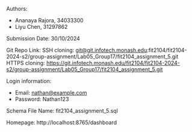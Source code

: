 Authors:
- Ananaya Rajora, 34033300
- Liyu Chen, 31297862

Submission Date: 30/10/2024

Git Repo Link:
SSH cloning: git@git.infotech.monash.edu:fit2104/fit2104-2024-s2/group-assignment/Lab05_Group17/fit2104_assignment_5.git
HTTPS cloning: https://git.infotech.monash.edu/fit2104/fit2104-2024-s2/group-assignment/Lab05_Group17/fit2104_assignment_5.git


Login information:
- Email: nathan@example.com
- Password: Nathan123

Schema File Name: fit2104_assignment_5.sql

Homepage: http://localhost:8765/dashboard

